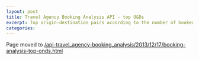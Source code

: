 ```yaml
---
layout: post
title: Travel Agency Booking Analysis API - top O&Ds
excerpt: Top origin-destination pairs according to the number of booked passengers
categories:
---
```


Page moved to [/api-travel_agency-booking_analysis/2013/12/17/booking-analysis-top-onds.html](/api-travel_agency-booking_analysis/2013/12/17/booking-analysis-top-onds.html)
